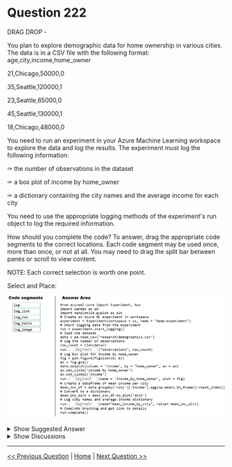 # Question 222

DRAG DROP -

You plan to explore demographic data for home ownership in various cities. The data is in a CSV file with the following format: age,city,income,home_owner

21,Chicago,50000,0

35,Seattle,120000,1

23,Seattle,65000,0

45,Seattle,130000,1

18,Chicago,48000,0

You need to run an experiment in your Azure Machine Learning workspace to explore the data and log the results. The experiment must log the following information:

✑ the number of observations in the dataset

✑ a box plot of income by home_owner

✑ a dictionary containing the city names and the average income for each city

You need to use the appropriate logging methods of the experiment's run object to log the required information.

How should you complete the code? To answer, drag the appropriate code segments to the correct locations. Each code segment may be used once, more than once, or not at all. You may need to drag the split bar between panes or scroll to view content.

NOTE: Each correct selection is worth one point.

Select and Place:

![Question Image](images/q222_q_0021200001.png)

<details>
  <summary>Show Suggested Answer</summary>

  <img src="images/q222_ans_0_0021300001.png" alt="Answer Image"><br>
<p>Box 1: log -</p>
<p>The number of observations in the dataset.</p>
<p>run.log(name, value, description=&#x27;&#x27;)</p>
<p>Scalar values: Log a numerical or string value to the run with the given name. Logging a metric to a run causes that metric to be stored in the run record in the experiment. You can log the same metric multiple times within a run, the result being considered a vector of that metric.</p>
<p>Example: run.log(&quot;accuracy&quot;, 0.95)</p>
<p>Box 2: log_image -</p>
<p>A box plot of income by home_owner.</p>
<p>log_image Log an image to the run record. Use log_image to log a .PNG image file or a matplotlib plot to the run. These images will be visible and comparable in the run record.</p>
<p>Example: run.log_image(&quot;ROC&quot;, plot=plt)</p>
<p>Box 3: log_table -</p>
<p>A dictionary containing the city names and the average income for each city. log_table: Log a dictionary object to the run with the given name.</p>

</details>

<details>
  <summary>Show Discussions</summary>

<blockquote><p><strong>SnowCheetah</strong> <code>(Thu 29 Dec 2022 02:57)</code> - <em>Upvotes: 26</em></p><p>The Answer is correct

First is straightforward to store a single value is using log()

Second since code try to save pyplot graph = image 
the second answer is log_image()

On Last question Based on to_dict function https://pandas.pydata.org/pandas-docs/stable/reference/api/pandas.DataFrame.to_dict.html

to save log with that format The last answer should use log_table()

https://stackoverflow.com/questions/65156959/what-are-the-various-run-metrics-that-can-be-added-in-run-in-azureml</p></blockquote>
<blockquote><p><strong>Dilesha</strong> <code>(Mon 19 Aug 2024 00:41)</code> - <em>Upvotes: 9</em></p><p>On Exam 17 Feb 2023</p></blockquote>
<blockquote><p><strong>JTWang</strong> <code>(Thu 18 Apr 2024 07:56)</code> - <em>Upvotes: 4</em></p><p>Correct.

https://learn.microsoft.com/en-us/python/api/azureml-core/azureml.core.run(class)?view=azure-ml-py</p></blockquote>
<blockquote><p><strong>racnaoamo</strong> <code>(Sun 19 Nov 2023 08:53)</code> - <em>Upvotes: 3</em></p><p>similar question on 18-5-22</p></blockquote>
<blockquote><p><strong>hargur</strong> <code>(Thu 20 Apr 2023 09:45)</code> - <em>Upvotes: 3</em></p><p>on 19Oct2021</p></blockquote>
<blockquote><p><strong>kisskeo</strong> <code>(Fri 07 Apr 2023 20:14)</code> - <em>Upvotes: 2</em></p><p>On Exam 01 Oct 2021</p></blockquote>
<blockquote><p><strong>mthombenindhl84</strong> <code>(Sat 11 Mar 2023 23:01)</code> - <em>Upvotes: 2</em></p><p>on exam 11/9/2021</p></blockquote>
<blockquote><p><strong>snsnsnsn</strong> <code>(Fri 03 Mar 2023 08:31)</code> - <em>Upvotes: 3</em></p><p>on 2/9/21</p></blockquote>
<blockquote><p><strong>dushmantha</strong> <code>(Tue 28 Feb 2023 14:18)</code> - <em>Upvotes: 3</em></p><p>On exam 2021/08/31</p></blockquote>
<blockquote><p><strong>datamijn</strong> <code>(Thu 02 Feb 2023 09:49)</code> - <em>Upvotes: 3</em></p><p>on 2/8/2021</p></blockquote>
<blockquote><p><strong>azurecert2021</strong> <code>(Mon 26 Dec 2022 10:12)</code> - <em>Upvotes: 4</em></p><p>yes given answer is correct
https://docs.microsoft.com/en-us/python/api/azureml-core/azureml.core.run(class)?view=azure-ml-py</p></blockquote>
<blockquote><p><strong>prashantjoge</strong> <code>(Sat 26 Nov 2022 17:09)</code> - <em>Upvotes: 2</em></p><p>i think the last one is list</p></blockquote>
<blockquote><p><strong>trickerk</strong> <code>(Tue 07 Feb 2023 13:38)</code> - <em>Upvotes: 1</em></p><p>For log a dictionary you need to use the log_table() function</p></blockquote>
<blockquote><p><strong>prashantjoge</strong> <code>(Sat 26 Nov 2022 17:10)</code> - <em>Upvotes: 3</em></p><p>wrong, the answer is correct.https://stackoverflow.com/questions/65156959/what-are-the-various-run-metrics-that-can-be-added-in-run-in-azureml</p></blockquote>

</details>

---

[<< Previous Question](question_221.md) | [Home](/index.md) | [Next Question >>](question_223.md)

